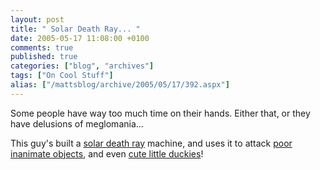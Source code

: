 ```yaml
---
layout: post
title: " Solar Death Ray... "
date: 2005-05-17 11:08:00 +0100
comments: true
published: true
categories: ["blog", "archives"]
tags: ["On Cool Stuff"]
alias: ["/mattsblog/archive/2005/05/17/392.aspx"]
---
```

<!-- more -->

<P>Some people have way too much time on their hands. Either that, or they have delusions of meglomania...</P>
 <P>This guy's built a <A href="http://www.solardeathray.com/">solar death ray</A>&nbsp;machine, and uses it to attack <A href="http://www.solardeathray.com/army.html">poor inanimate objects</A>, and even <A href="http://www.solardeathray.com/duck.html">cute little duckies</A>!</P>
